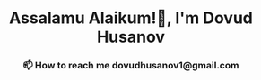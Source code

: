 <h1 align="center">Assalamu Alaikum!👋, I'm Dovud Husanov</h1>
<h3 align="center">📫 How to reach me dovudhusanov1@gmail.com</h3>
